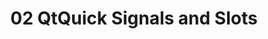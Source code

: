 ---
title: 02 QtQuick Signals and Slots
layout: default
parent: 02 The QtQml Module
nav_order: 3
---
